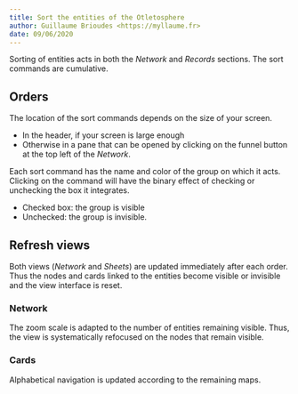 ```yaml
---
title: Sort the entities of the Otletosphere
author: Guillaume Brioudes <https://myllaume.fr>
date: 09/06/2020
---
```


Sorting of entities acts in both the *Network* and *Records* sections. The sort commands are cumulative.

## Orders

The location of the sort commands depends on the size of your screen.

- In the header, if your screen is large enough
- Otherwise in a pane that can be opened by clicking on the funnel button at the top left of the *Network*.

Each sort command has the name and color of the group on which it acts. Clicking on the command will have the binary effect of checking or unchecking the box it integrates.

- Checked box: the group is visible
- Unchecked: the group is invisible.

## Refresh views

Both views (*Network* and *Sheets*) are updated immediately after each order. Thus the nodes and cards linked to the entities become visible or invisible and the view interface is reset.

### Network

The zoom scale is adapted to the number of entities remaining visible. Thus, the view is systematically refocused on the nodes that remain visible.

### Cards

Alphabetical navigation is updated according to the remaining maps.